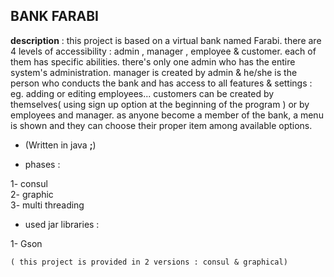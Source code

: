 ## BANK FARABI

**description** : this project is based on a virtual bank named Farabi. there are 4 levels of accessibility : admin , manager , employee & customer. each of them has specific abilities. 
there's only one admin who has the entire system's administration. manager is created by admin & he/she is the person who conducts the bank and has access to all features & settings : eg. adding or editing employees...
customers can be created by themselves( using sign up option at the beginning of the program ) or by employees and manager. 
as anyone become a member of the bank, a menu is shown and they can choose their proper
item among available options.


+ (Written in java **;**)


+ phases :

1- consul  
2- graphic  
3- multi threading

- used jar libraries :

1- Gson  


`( this project is provided in 2 versions : consul & graphical)`
